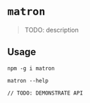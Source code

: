 # `matron`

> TODO: description

## Usage

```
npm -g i matron

matron --help

// TODO: DEMONSTRATE API
```
